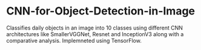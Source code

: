 # CNN-for-Object-Detection-in-Image
Classifies daily objects in an image into 10 classes using different CNN architectures like SmallerVGGNet, Resnet and InceptionV3 along with a comparative analysis. Implemneted using TensorFlow. 
